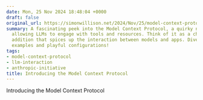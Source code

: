 ```yaml
---
date: Mon, 25 Nov 2024 18:48:04 +0000
draft: false
original_url: https://simonwillison.net/2024/Nov/25/model-context-protocol/#atom-everything
summary: A fascinating peek into the Model Context Protocol, a quirky new interface
  allowing LLMs to engage with tools and resources. Think of it as a chatty server-side
  addition that spices up the interaction between models and apps. Dive in for intriguing
  examples and playful configurations!
tags:
- model-context-protocol
- llm-interaction
- anthropic-initiative
title: Introducing the Model Context Protocol
---
```


Introducing the Model Context Protocol